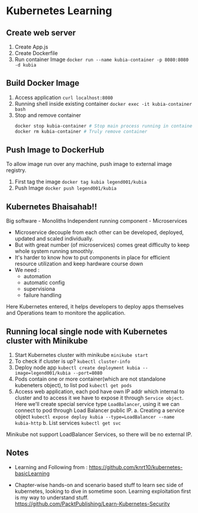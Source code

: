 
# Kubernetes Learning

## Create web server

 1. Create App.js
 2. Create Dockerfile
 3. Run container Image
    `docker run --name kubia-container -p 8080:8080 -d kubia`
    
## Build Docker Image

1. Access application
	`curl localhost:8080`
2. Running shell inside existing container
	`docker exec -it kubia-container bash`
3. Stop and remove container
	```bash
	docker stop kubia-container # Stop main process running in container but contianer still exists.
	docker rm kubia-container # Truly remove container
	```

## Push Image to DockerHub

To allow image run over any machine, push image to external image registry.
1. First tag the image
	`docker tag kubia legend001/kubia`
2. Push Image
	`docker push legend001/kubia`

## Kubernetes Bhaisahab!!

Big software - Monoliths
Independent running component - Microservices
	
-  Microservice decouple from each other can be developed, deployed, updated and scaled individually.
-  But with great number (of microservices) comes great difficulty to keep whole system running smoothly.
-  It's harder to know how to put components in place for efficient resource utilization and keep hardware course down
- We need :
	- automation
	- automatic config
	- supervisiona 
	- failure handling

Here Kubernetes entered, it helps developers to deploy apps themselves and Operations team to monitore the application.

## Running local single node with Kubernetes cluster with Minikube

1. Start Kubernetes cluster with minikube
	`minikube start`
2. To check if cluster is up?
	`kubectl cluster-info` 
3. Deploy node app
	`kubectl create deployment kubia --image=legend001/kubia --port=8080`
4. Pods contain one or more container(which are not standalone kubeneters object), to list pod
	`kubectl get pods`
5. Access web application, each pod have own IP addr which internal to cluster and to access it we have to expose it through `Service object`. Here we'll create special service type `LoadBalancer`, using it we can connect to pod through Load Balancer public IP.
	a. Creating a service object
		`kubectl expose deploy kubia --type=LoadBalancer --name kubia-http`
	b. List services
		`kubectl get svc`

Minikube not support LoadBalancer Services, so there will be no external IP.






## Notes

* Learning and Following from : https://github.com/knrt10/kubernetes-basicLearning 

* Chapter-wise hands-on and scenario based stuff to learn sec side of kubernetes, looking to dive in sometime soon. Learning exploitation first is my way to understand stuff. 
https://github.com/PacktPublishing/Learn-Kubernetes-Security


